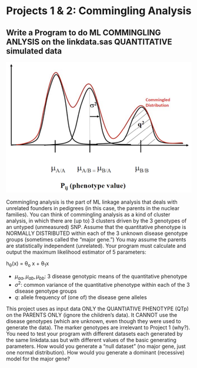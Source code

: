 # Projects 1 & 2: Commingling Analysis 

## Write a Program to do ML COMMINGLING ANLYSIS on the linkdata.sas QUANTITATIVE simulated data 

![](files/commingling.png)

Commingling analysis is the part of ML linkage analysis that deals with unrelated founders in pedigrees (in this case, the parents in the nuclear families). You can think of commingling analysis as a kind of cluster analysis,
in which there are (up to) 3 clusters driven by the 3 genotypes of an untyped (unmeasured) SNP. Assume that the quantitative phenotype is NORMALLY DISTRIBUTED within each of the 3 unknown disease genotype groups (sometimes called the “major gene.”) You may assume the parents are statistically independent (unrelated). Your program must calculate and output the maximum likelihood estimator of 5 parameters: 

h<sub>&theta;</sub>(x) = &theta;<sub>o</sub> x + &theta;<sub>1</sub>x

- $\mu_{aa}, \mu_{ab}, \mu_{bb}$: 3 disease genotypic means of the quantitative phenotype 
- $\sigma^2$: common variance of the quantitative phenotype within each of the 3 disease genotype groups 
- $q$: allele frequency of (one of) the disease gene alleles 

This project uses as input data ONLY the QUANTIATIVE PHENOTYPE (QTp) on the PARENTS ONLY (ignore the children’s data). It CANNOT use the disease genotypes (which are unknown, even though they were used to generate the data). The marker genotypes are irrelevant to Project 1 (why?). You need to test your program with different datasets each generated by the same linkdata.sas but with different values of the basic generating parameters. How would you generate a “null dataset” (no major gene, just one normal distribution). How would you generate a dominant (recessive) model for the major gene? 
